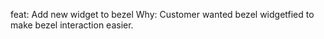 feat: Add new widget to bezel
Why:
Customer wanted bezel widgetfied to make bezel interaction easier.
